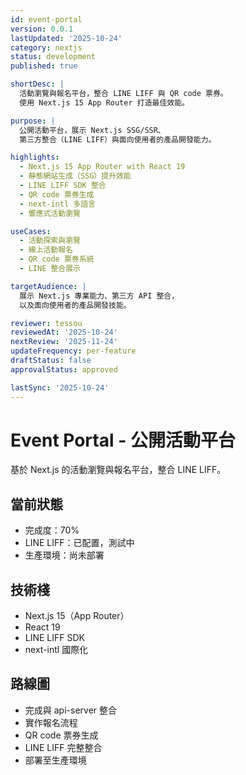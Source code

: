 ```yaml
---
id: event-portal
version: 0.0.1
lastUpdated: '2025-10-24'
category: nextjs
status: development
published: true

shortDesc: |
  活動瀏覽與報名平台，整合 LINE LIFF 與 QR code 票券。
  使用 Next.js 15 App Router 打造最佳效能。

purpose: |
  公開活動平台，展示 Next.js SSG/SSR、
  第三方整合（LINE LIFF）與面向使用者的產品開發能力。

highlights:
  - Next.js 15 App Router with React 19
  - 靜態網站生成（SSG）提升效能
  - LINE LIFF SDK 整合
  - QR code 票券生成
  - next-intl 多語言
  - 響應式活動瀏覽

useCases:
  - 活動探索與瀏覽
  - 線上活動報名
  - QR code 票券系統
  - LINE 整合展示

targetAudience: |
  展示 Next.js 專業能力、第三方 API 整合，
  以及面向使用者的產品開發技能。

reviewer: tessou
reviewedAt: '2025-10-24'
nextReview: '2025-11-24'
updateFrequency: per-feature
draftStatus: false
approvalStatus: approved

lastSync: '2025-10-24'
---
```


# Event Portal - 公開活動平台

基於 Next.js 的活動瀏覽與報名平台，整合 LINE LIFF。

## 當前狀態
- 完成度：70%
- LINE LIFF：已配置，測試中
- 生產環境：尚未部署

## 技術棧
- Next.js 15（App Router）
- React 19
- LINE LIFF SDK
- next-intl 國際化

## 路線圖
- 完成與 api-server 整合
- 實作報名流程
- QR code 票券生成
- LINE LIFF 完整整合
- 部署至生產環境

